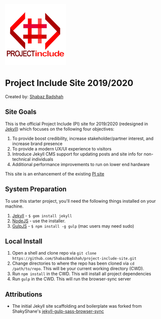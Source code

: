 ![pi-logo](./assets/pi-logo-with-name.png)

# Project Include Site 2019/2020 

Created by: [Shabaz Badshah](https://github.com/ShabazBadshah/)

## Site Goals

This is the official Project Include (PI) site for 2019/2020 (redesigned in [Jekyll](http://jekyllrb.com/)) which focuses on the following four objectives:

1. To provide boost credibility, increase stakeholder/partner interest, and increase brand presence
2. To provide a modern UX/UI experience to visitors
3. Introduce Jekyll CMS support for updating posts and site info for non-technical individuals
4. Additional performance improvements to run on lower end hardware

This site is an enhancement of the existing [PI site](https://projectinclude.netlify.com/)

## System Preparation

To use this starter project, you'll need the following things installed on your machine.

1. [Jekyll](http://jekyllrb.com/) - `$ gem install jekyll`
2. [NodeJS](http://nodejs.org) - use the installer.
3. [GulpJS](https://github.com/gulpjs/gulp) - `$ npm install -g gulp` (mac users may need sudo)

## Local Install

1. Open a shell and clone repo via ```git clone https://github.com/ShabazBadshah/project-include-site.git```
2. Change directories to where the repo has been cloned via ```cd /path/to/repo```. This will be your current working directory (CWD).
3. Run ```npm install``` in the CWD. This will install all project dependencies
4. Run ```gulp``` in the CWD. This will run the browser-sync server

## Attributions

- The initial Jekyll site scaffolding and boilerplate was forked from ShakyShane's [jekyll-gulp-sass-browser-sync](https://github.com/shakyShane/jekyll-gulp-sass-browser-sync)